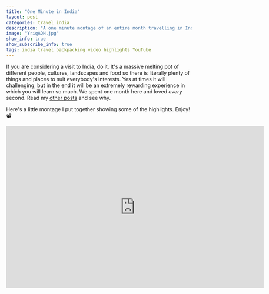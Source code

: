 ```yaml
---
title: "One Minute in India"
layout: post
categories: travel india
description: "A one minute montage of an entire month travelling in India!"
image: "YriqAQH.jpg"
show_info: true
show_subscribe_info: true
tags: india travel backpacking video highlights YouTube
---
```


If you are considering a visit to India, do it. It's a massive melting pot of different people, cultures, landscapes and food so there is literally plenty of things and places to suit everybody's interests. Yes at times it will challenging, but in the end it will be an extremely rewarding experience in which you will learn so much. We spent one month here and loved *every* second. Read my [other posts]({{site.baseurl}}/tag/india) and see why.

Here's a little montage I put together showing some of the highlights. Enjoy! 📽

<div class="post-iframe post-yt"><iframe width="700" height="440" src="https://www.youtube.com/embed/VbrrzrkrjxA" frameborder="0" allow="autoplay; encrypted-media" allowfullscreen></iframe></div>